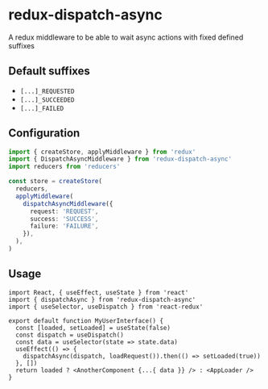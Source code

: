 # redux-dispatch-async

A redux middleware to be able to wait async actions with fixed defined suffixes

## Default suffixes

- `[...]_REQUESTED`
- `[...]_SUCCEEDED`
- `[...]_FAILED`

## Configuration

```ts
import { createStore, applyMiddleware } from 'redux'
import { DispatchAsyncMiddleware } from 'redux-dispatch-async'
import reducers from 'reducers'

const store = createStore(
  reducers,
  applyMiddleware(
    dispatchAsyncMiddleware({
      request: 'REQUEST',
      success: 'SUCCESS',
      failure: 'FAILURE',
    }),
  ),
)
```

## Usage

```tsx
import React, { useEffect, useState } from 'react'
import { dispatchAsync } from 'redux-dispatch-async'
import { useSelector, useDispatch } from 'react-redux'

export default function MyUserInterface() {
  const [loaded, setLoaded] = useState(false)
  const dispatch = useDispatch()
  const data = useSelector(state => state.data)
  useEffect(() => {
    dispatchAsync(dispatch, loadRequest()).then(() => setLoaded(true))
  }, [])
  return loaded ? <AnotherComponent {...{ data }} /> : <AppLoader />
}
```
